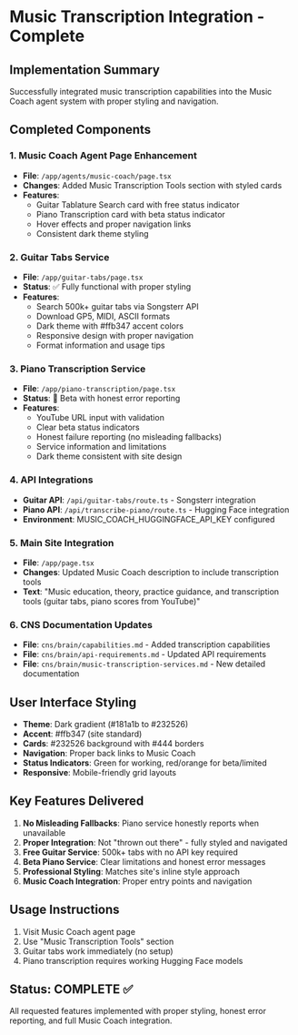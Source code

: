 # Music Transcription Integration - Complete

## Implementation Summary
Successfully integrated music transcription capabilities into the Music Coach agent system with proper styling and navigation.

## Completed Components

### 1. Music Coach Agent Page Enhancement
- **File**: `/app/agents/music-coach/page.tsx`
- **Changes**: Added Music Transcription Tools section with styled cards
- **Features**:
  - Guitar Tablature Search card with free status indicator
  - Piano Transcription card with beta status indicator
  - Hover effects and proper navigation links
  - Consistent dark theme styling

### 2. Guitar Tabs Service
- **File**: `/app/guitar-tabs/page.tsx`
- **Status**: ✅ Fully functional with proper styling
- **Features**:
  - Search 500k+ guitar tabs via Songsterr API
  - Download GP5, MIDI, ASCII formats
  - Dark theme with #ffb347 accent colors
  - Responsive design with proper navigation
  - Format information and usage tips

### 3. Piano Transcription Service  
- **File**: `/app/piano-transcription/page.tsx`
- **Status**: 🔬 Beta with honest error reporting
- **Features**:
  - YouTube URL input with validation
  - Clear beta status indicators
  - Honest failure reporting (no misleading fallbacks)
  - Service information and limitations
  - Dark theme consistent with site design

### 4. API Integrations
- **Guitar API**: `/api/guitar-tabs/route.ts` - Songsterr integration
- **Piano API**: `/api/transcribe-piano/route.ts` - Hugging Face integration
- **Environment**: MUSIC_COACH_HUGGINGFACE_API_KEY configured

### 5. Main Site Integration
- **File**: `/app/page.tsx`
- **Changes**: Updated Music Coach description to include transcription tools
- **Text**: "Music education, theory, practice guidance, and transcription tools (guitar tabs, piano scores from YouTube)"

### 6. CNS Documentation Updates
- **File**: `cns/brain/capabilities.md` - Added transcription capabilities
- **File**: `cns/brain/api-requirements.md` - Updated API requirements
- **File**: `cns/brain/music-transcription-services.md` - New detailed documentation

## User Interface Styling
- **Theme**: Dark gradient (#181a1b to #232526)
- **Accent**: #ffb347 (site standard)
- **Cards**: #232526 background with #444 borders
- **Navigation**: Proper back links to Music Coach
- **Status Indicators**: Green for working, red/orange for beta/limited
- **Responsive**: Mobile-friendly grid layouts

## Key Features Delivered
1. **No Misleading Fallbacks**: Piano service honestly reports when unavailable
2. **Proper Integration**: Not "thrown out there" - fully styled and navigated
3. **Free Guitar Service**: 500k+ tabs with no API key required
4. **Beta Piano Service**: Clear limitations and honest error messages
5. **Professional Styling**: Matches site's inline style approach
6. **Music Coach Integration**: Proper entry points and navigation

## Usage Instructions
1. Visit Music Coach agent page
2. Use "Music Transcription Tools" section
3. Guitar tabs work immediately (no setup)
4. Piano transcription requires working Hugging Face models

## Status: COMPLETE ✅
All requested features implemented with proper styling, honest error reporting, and full Music Coach integration.
